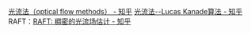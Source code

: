 [光流法（optical flow methods） - 知乎](https://zhuanlan.zhihu.com/p/384651830)
[光流法--Lucas Kanade算法 - 知乎](https://zhuanlan.zhihu.com/p/105998058)
RAFT：[RAFT: 稠密的光流场估计 - 知乎](https://zhuanlan.zhihu.com/p/412471557)
